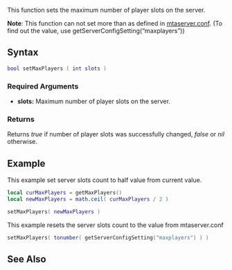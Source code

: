 This function sets the maximum number of player slots on the server.

**Note**: This function can not set more than <maxplayers> as defined in [mtaserver.conf](/docs/mtaserver.conf.md "wikilink"). (To find out the <maxplayers> value, use getServerConfigSetting(“maxplayers”))

Syntax
------

``` lua
bool setMaxPlayers ( int slots )
```

### Required Arguments

-   **slots:** Maximum number of player slots on the server.

### Returns

Returns *true* if number of player slots was successfully changed, *false* or *nil* otherwise.

Example
-------

This example set server slots count to half value from current value.

``` lua
local curMaxPlayers = getMaxPlayers()
local newMaxPlayers = math.ceil( curMaxPlayers / 2 )

setMaxPlayers( newMaxPlayers )
```

This example resets the server slots count to the value from mtaserver.conf

``` lua
setMaxPlayers( tonumber( getServerConfigSetting("maxplayers") ) )
```

See Also
--------
